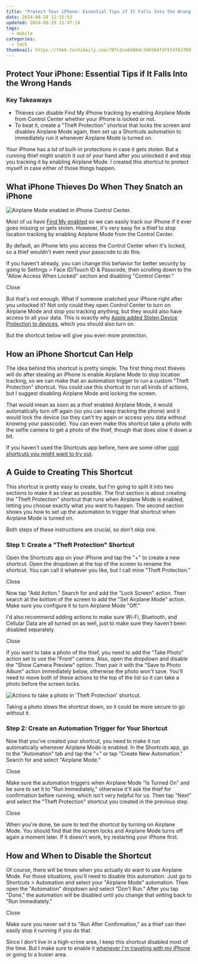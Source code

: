 ```yaml
---
title: "Protect Your iPhone: Essential Tips if It Falls Into the Wrong Hands"
date: 2024-08-28 12:15:53
updated: 2024-08-29 11:47:14
tags:
  - mobile
categories:
  - tech
thumbnail: https://thmb.techidaily.com/78fc2ce8486dc3d6564f3f5f4f837891a8fa189d01a8b699d519ecb10291bd82.jpg
---
```


## Protect Your iPhone: Essential Tips if It Falls Into the Wrong Hands

### Key Takeaways

* Thieves can disable Find My iPhone tracking by enabling Airplane Mode from Control Center whether your iPhone is locked or not.
* To beat it, create a "Theft Protection" shortcut that locks the screen and disables Airplane Mode again, then set up a Shortcuts automation to immediately run it whenever Airplane Mode is turned on.

 Your iPhone has a lot of built-in protections in case it gets stolen. But a cunning thief might snatch it out of your hand after you unlocked it and stop you tracking it by enabling Airplane Mode. I created this shortcut to protect myself in case either of those things happen.

##  What iPhone Thieves Do When They Snatch an iPhone

![Airplane Mode enabled in iPhone Control Center.](https://static1.howtogeekimages.com/wordpress/wp-content/uploads/2024/06/airplane-mode-enabled-in-iphone-control-center.png) 

 Most of us have [Find My enabled](https://win-able.techidaily.com/overcoming-valheim-stability-issues-a-guide-to-stop-pc-freezing-and-crashing/) so we can easily track our iPhone if it ever goes missing or gets stolen. However, it's very easy for a thief to stop location tracking by enabling Airplane Mode from the Control Center.

 By default, an iPhone lets you access the Control Center when it's locked, so a thief wouldn't even need your passcode to do this.

 If you haven't already, you can change this behavior for better security by going to Settings > Face ID/Touch ID & Passcode, then scrolling down to the "Allow Access When Locked" section and disabling "Control Center."

Close 

 But that's not enough. What if someone snatched your iPhone right after you unlocked it? Not only could they open Control Center to turn on Airplane Mode and stop you tracking anything, but they would also have access to all your data. This is exactly why [Apple added Stolen Device Protection to devices](https://tech-recovery.techidaily.com/step-by-step-fixes-for-missing-xlivedll-errors-in-windows-operating-systems/), which you should also turn on.

 But the shortcut below will give you even more protection.

##  How an iPhone Shortcut Can Help

 The idea behind this shortcut is pretty simple. The first thing most thieves will do after stealing an iPhone is enable Airplane Mode to stop location tracking, so we can make that an automation trigger to run a custom "Theft Protection" shortcut. You could use this shortcut to run all kinds of actions, but I suggest disabling Airplane Mode and locking the screen.

 That would mean as soon as a thief enabled Airplane Mode, it would automatically turn off again (so you can keep tracking the phone) and it would lock the device (so they can't try again or access yoru data without knowing your passcode). You can even make this shortcut take a photo with the selfie camera to get a photo of the thief, though that does slow it down a bit.

 If you haven't used the Shortcuts app before, here are some other [cool shortcuts you might want to try out](https://android-location.techidaily.com/for-people-wanting-to-mock-gps-on-xiaomi-redmi-note-12-5g-devices-drfone-by-drfone-virtual/).

##  A Guide to Creating This Shortcut

 This shortcut is pretty easy to create, but I'm going to split it into two sections to make it as clear as possible. The first section is about creating the "Theft Protection" shortcut that runs when Airplane Mode is enabled, letting you choose exactly what you want to happen. The second section shows you how to set up the automation to trigger that shortcut when Airplane Mode is turned on.

 Both steps of these instructions are crucial, so don't skip one.

###  Step 1: Create a "Theft Protection" Shortcut

 Open the Shortcuts app on your iPhone and tap the "+" to create a new shortcut. Open the dropdown at the top of the screen to rename the shortcut. You can call it whatever you like, but I call mine "Theft Protection."

Close 

 Now tap "Add Action." Search for and add the "Lock Screen" action. Then search at the bottom of the screen to add the "Set Airplane Mode" action. Make sure you configure it to turn Airplane Mode "Off."

 I'd also recommend adding actions to make sure Wi-Fi, Bluetooth, and Cellular Data are all turned on as well, just to make sure they haven't been disabled separately.

Close 

 If you want to take a photo of the thief, you need to add the "Take Photo" action set to use the "Front" camera. Also, open the dropdown and disable the "Show Camera Preview" option. Then pair it with the "Save to Photo Album" action immediately below, otherwise the photo won't save. You'll need to move both of these actions to the top of the list so it can take a photo before the screen locks.

![Actions to take a photo in 'Theft Protection' shortcut.](https://static1.howtogeekimages.com/wordpress/wp-content/uploads/2024/06/actions-to-take-a-photo-in-theft-protection-shortcut.png) 

 Taking a photo slows the shortcut down, so it could be more secure to go without it.

###  Step 2: Create an Automation Trigger for Your Shortcut

 Now that you've created your shortcut, you need to make it run automatically whenever Airplane Mode is enabled. In the Shortcuts app, go to the "Automation" tab and tap the "+" or tap "Create New Automation." Search for and select "Airplane Mode."

Close 

 Make sure the automation triggers when Airplane Mode "Is Turned On" and be sure to set it to "Run Immediately," otherwise it'll ask the thief for confirmation before running, which isn't very helpful for us. Then tap "Next" and select the "Theft Protection" shortcut you created in the previous step.

Close 

 When you're done, be sure to test the shortcut by turning on Airplane Mode. You should find that the screen locks and Airplane Mode turns off again a moment later. If it doesn't work, try restarting your iPhone first.

##  How and When to Disable the Shortcut

 Of course, there will be times when you actually do want to use Airplane Mode. For those situations, you'll need to disable this automation. Just go to Shortcuts > Automation and select your "Airplane Mode" automation. Then open the "Automation" dropdown and select "Don't Run." After you tap "Done," the automation will be disabled until you change that setting back to "Run Immediately."

Close 

 Make sure you never set it to "Run After Confirmation," as a thief can then easily stop it running if you do that.

 Since I don't live in a high-crime area, I keep this shortcut disabled most of the time. But I make sure to enable it [whenever I'm traveling with my iPhone](https://video-capture.techidaily.com/new-2024-approved-dodgingdullnessaftermycam/) or going to a busier area.

<ins class="adsbygoogle"
     style="display:block"
     data-ad-format="autorelaxed"
     data-ad-client="ca-pub-7571918770474297"
     data-ad-slot="1223367746"></ins>



<ins class="adsbygoogle"
     style="display:block"
     data-ad-client="ca-pub-7571918770474297"
     data-ad-slot="8358498916"
     data-ad-format="auto"
     data-full-width-responsive="true"></ins>
